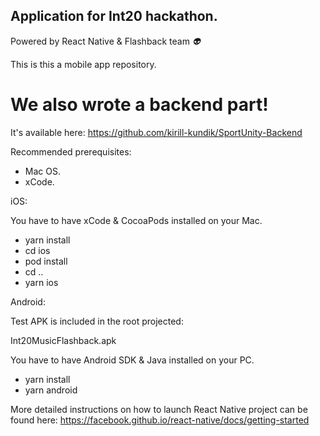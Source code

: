 ## Application for Int20 hackathon.
Powered by React Native & Flashback team *👽*

This is this a mobile app repository.
# We also wrote a backend part!
It's available here: https://github.com/kirill-kundik/SportUnity-Backend

Recommended prerequisites:
- Mac OS.
- xCode.

iOS:

You have to have xCode & CocoaPods installed on your Mac.
- yarn install
- cd ios
- pod install
- cd ..
- yarn ios

Android:

Test APK is included in the root projected:


Int20MusicFlashback.apk

You have to have Android SDK & Java installed on your PC.
- yarn install
- yarn android

More detailed instructions on how to launch React Native project can be found here: https://facebook.github.io/react-native/docs/getting-started

